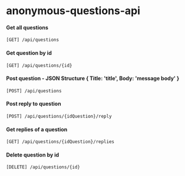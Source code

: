 # anonymous-questions-api

#### Get all questions
    [GET] /api/questions

#### Get question by id 
    [GET] /api/questions/{id}

#### Post question - JSON Structure { Title: 'title', Body: 'message body' }
    [POST] /api/questions
    
#### Post reply to question 
    [POST] /api/questions/{idQuestion}/reply
    
#### Get replies of a question 
    [GET] /api/questions/{idQuestion}/replies    
  
#### Delete question by id 
    [DELETE] /api/questions/{id}
